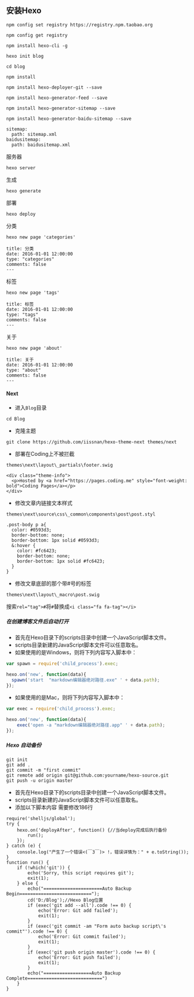 ## 安装Hexo

```
npm config set registry https://registry.npm.taobao.org
```

```
npm config get registry
```

```
npm install hexo-cli -g
```


```
hexo init blog
```

```
cd blog
```

```
npm install
```

```
npm install hexo-deployer-git --save
```

```
npm install hexo-generator-feed --save
```

```
npm install hexo-generator-sitemap --save
```

```
npm install hexo-generator-baidu-sitemap --save
```

```
sitemap:
  path: sitemap.xml
baidusitemap:
  path: baidusitemap.xml
```

服务器
```
hexo server
```

生成
```
hexo generate
```

部署
```
hexo deploy
```

分类
```
hexo new page 'categories'
```
```
title: 分类
date: 2016-01-01 12:00:00
type: "categories"
comments: false
---
```

标签
```
hexo new page 'tags'
```
```
title: 标签
date: 2016-01-01 12:00:00
type: "tags"
comments: false
---
```

关于
```
hexo new page 'about'
```
```
title: 关于
date: 2016-01-01 12:00:00
type: "about"
comments: false
---
```

#### Next
- 进入`Blog`目录
```
cd Blog
```

- 克隆主题
```
git clone https://github.com/iissnan/hexo-theme-next themes/next
```

* 部署在Coding上不被拦截
```
themes\next\layout\_partials\footer.swig
```

```
<div class="theme-info">
  <p>Hosted by <a href="https://pages.coding.me" style="font-weight: bold">Coding Pages</a></p>
</div>
```

* 修改文章内链接文本样式
```
themes\next\source\css\_common\components\post\post.styl
```

```
.post-body p a{
  color: #0593d3;
  border-bottom: none;
  border-bottom: 1px solid #0593d3;
  &:hover {
    color: #fc6423;
    border-bottom: none;
    border-bottom: 1px solid #fc6423;
  }
}
```

* 修改文章底部的那个带#号的标签
``` 
themes\next\layout\_macro\post.swig
```


搜索`rel="tag">#`将`#`替换成`<i class="fa fa-tag"></i>`

##### 在创建博客文件后自动打开
- 首先在Hexo目录下的scripts目录中创建一个JavaScript脚本文件。
- scripts目录新建的JavaScript脚本文件可以任意取名。
- 如果使用的是Windows，则将下列内容写入脚本中：
```javascript
var spawn = require('child_process').exec;

hexo.on('new', function(data){
  spawn('start  "markdown编辑器绝对路径.exe" ' + data.path);
});
```

- 如果使用的是Mac，则将下列内容写入脚本中：
```javascript
var exec = require('child_process').exec;

hexo.on('new', function(data){
    exec('open -a "markdown编辑器绝对路径.app" ' + data.path);
});
```

##### Hexo 自动备份
```
git init
git add .
git commit -m "first commit"
git remote add origin git@github.com:yourname/hexo-source.git
git push -u origin master
```
- 首先在Hexo目录下的scripts目录中创建一个JavaScript脚本文件。
- scripts目录新建的JavaScript脚本文件可以任意取名。
- 添加以下脚本内容 需要修改186行
```
require('shelljs/global');
try {
	hexo.on('deployAfter', function() {//当deploy完成后执行备份
		run();
	});
} catch (e) {
	console.log("产生了一个错误<(￣3￣)> !，错误详情为：" + e.toString());
}
function run() {
	if (!which('git')) {
		echo('Sorry, this script requires git');
		exit(1);
	} else {
		echo("======================Auto Backup Begin===========================");
		cd('D:/Blog');//Hexo Blog位置
		if (exec('git add --all').code !== 0) {
			echo('Error: Git add failed');
			exit(1);
		}
		if (exec('git commit -am "Form auto backup script\'s commit"').code !== 0) {
			echo('Error: Git commit failed');
			exit(1);
		}
		if (exec('git push origin master').code !== 0) {
			echo('Error: Git push failed');
			exit(1);
		}
		echo("==================Auto Backup Complete============================")
	}
}
```
